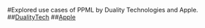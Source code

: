 #Explored use cases of PPML by Duality Technologies and Apple.
##[DualityTech](https://dualitytech.com/blog/privacy-preserving-machine-learning/)
##[Apple](https://machinelearning.apple.com/video/pfl-framework)

